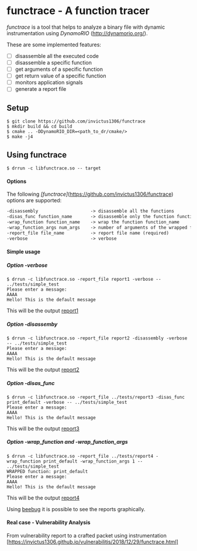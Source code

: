 # functrace - A function tracer

*functrace* is a tool that helps to analyze a binary file with dynamic instrumentation using *DynamoRIO* (<http://dynamorio.org/>).

These are some implemented features:

- [ ] disassemble all the executed code
- [ ] disassemble a specific function
- [ ] get arguments of a specific function
- [ ] get return value of a specific function
- [ ] monitors application signals
- [ ] generate a report file

## Setup

```shell
$ git clone https://github.com/invictus1306/functrace
$ mkdir build && cd build
$ cmake .. -DDynamoRIO_DIR=<path_to_dr/cmake/>
$ make -j4
```

## Using functrace

```shell
$ drrun -c libfunctrace.so -- target
```

#### Options

The following *[functrace]*(https://github.com/invictus1306/functrace) options are supported:

```latex
-disassembly                    -> disassemble all the functions 
-disas_func function_name       -> disassemble only the function function_name	
-wrap_function function_name    -> wrap the function function_name				
-wrap_function_args num_args    -> number of arguments of the wrapped function
-report_file file_name          -> report file name (required)
-verbose                        -> verbose
```

#### Simple usage

##### Option *-verbose*
```shell
$ drrun -c libfunctrace.so -report_file report1 -verbose -- ../tests/simple_test
Please enter a message: 
AAAA
Hello! This is the default message
```
This will be the output [report1](https://github.com/invictus1306/functrace/blob/master/tests/report1)

##### Option *-disassemby*
```shell
$ drrun -c libfunctrace.so -report_file report2 -disassembly -verbose -- ../tests/simple_test
Please enter a message: 
AAAA
Hello! This is the default message
```
This will be the output [report2](https://github.com/invictus1306/functrace/blob/master/tests/report2)

##### Option *-disas_func*
```shell
$ drrun -c libfunctrace.so -report_file ../tests/report3 -disas_func print_default -verbose -- ../tests/simple_test
Please enter a message: 
AAAA
Hello! This is the default message
```
This will be the output [report3](https://github.com/invictus1306/functrace/blob/master/tests/report3)

##### Option *-wrap_function* and *-wrap_function_args*
```shell
$ drrun -c libfunctrace.so -report_file ../tests/report4 -wrap_function print_default -wrap_function_args 1 -- ../tests/simple_test
WRAPPED function: print_default 
Please enter a message: 
AAAA
Hello! This is the default message
```
This will be the output [report4](https://github.com/invictus1306/functrace/blob/master/tests/report4)

Using [beebug](https://github.com/invictus1306/beebug) it is possible to see the reports graphically.

#### Real case - Vulnerability Analysis

From vulnerability report to a crafted packet using instrumentation [https://invictus1306.github.io/vulnerabilitis/2018/12/29/functrace.html]
